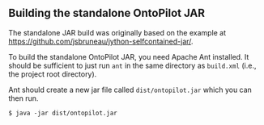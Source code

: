 ## Building the standalone OntoPilot JAR

The standalone JAR build was originally based on the example at https://github.com/jsbruneau/jython-selfcontained-jar/.

To build the standalone OntoPilot JAR, you need Apache Ant installed. It should be sufficient to just run `ant` in the same directory as `build.xml` (i.e., the project root directory).
    
Ant should create a new jar file called `dist/ontopilot.jar` which you can then run.
```
$ java -jar dist/ontopilot.jar
``` 

